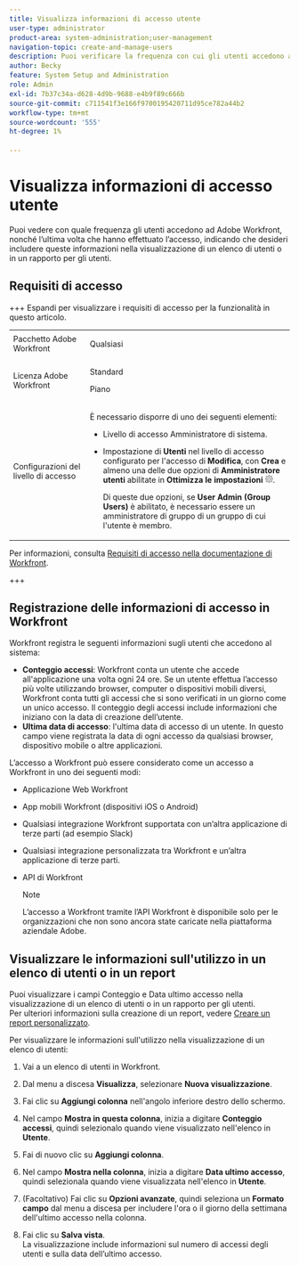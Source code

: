 ```yaml
---
title: Visualizza informazioni di accesso utente
user-type: administrator
product-area: system-administration;user-management
navigation-topic: create-and-manage-users
description: Puoi verificare la frequenza con cui gli utenti accedono a Workfront, nonché l’ultima volta che hanno effettuato l’accesso, indicando che desideri includere queste informazioni nella visualizzazione di un elenco di utenti o in un rapporto per gli utenti.
author: Becky
feature: System Setup and Administration
role: Admin
exl-id: 7b37c34a-d628-4d9b-9688-e4b9f89c666b
source-git-commit: c711541f3e166f9700195420711d95ce782a44b2
workflow-type: tm+mt
source-wordcount: '555'
ht-degree: 1%

---
```


# Visualizza informazioni di accesso utente

Puoi vedere con quale frequenza gli utenti accedono ad Adobe Workfront, nonché l’ultima volta che hanno effettuato l’accesso, indicando che desideri includere queste informazioni nella visualizzazione di un elenco di utenti o in un rapporto per gli utenti.

## Requisiti di accesso

+++ Espandi per visualizzare i requisiti di accesso per la funzionalità in questo articolo.

<table style="table-layout:auto"> 
 <col> 
 <col> 
 <tbody> 
  <tr> 
   <td>Pacchetto Adobe Workfront</td> 
   <td><p>Qualsiasi</p></td> 
  </tr> 
  <tr> 
   <td>Licenza Adobe Workfront</td> 
   <td><p>Standard</p><p>Piano</p></td> 
  </tr> 
  <tr> 
   <td>Configurazioni del livello di accesso</td> 
   <td> <p>È necessario disporre di uno dei seguenti elementi:</p> 
    <ul> 
     <li> <p>Livello di accesso Amministratore di sistema. </li> 
     <li> <p>Impostazione di <b>Utenti</b> nel livello di accesso configurato per l'accesso di <b>Modifica</b>, con <b>Crea</b> e almeno una delle due opzioni di <b>Amministratore utenti</b> abilitate in <b>Ottimizza le impostazioni</b> <img src="assets/gear-icon-in-access-levels.png">. </p> <p>Di queste due opzioni, se <b>User Admin (Group Users)</b> è abilitato, è necessario essere un amministratore di gruppo di un gruppo di cui l'utente è membro.</p> </li> 
    </ul> </td> 
  </tr> 
 </tbody> 
</table>

Per informazioni, consulta [Requisiti di accesso nella documentazione di Workfront](/help/quicksilver/administration-and-setup/add-users/access-levels-and-object-permissions/access-level-requirements-in-documentation.md).

+++

## Registrazione delle informazioni di accesso in Workfront

Workfront registra le seguenti informazioni sugli utenti che accedono al sistema:

* **Conteggio accessi**: Workfront conta un utente che accede all&#39;applicazione una volta ogni 24 ore. Se un utente effettua l’accesso più volte utilizzando browser, computer o dispositivi mobili diversi, Workfront conta tutti gli accessi che si sono verificati in un giorno come un unico accesso. Il conteggio degli accessi include informazioni che iniziano con la data di creazione dell’utente.
* **Ultima data di accesso**: l&#39;ultima data di accesso di un utente. In questo campo viene registrata la data di ogni accesso da qualsiasi browser, dispositivo mobile o altre applicazioni.

L’accesso a Workfront può essere considerato come un accesso a Workfront in uno dei seguenti modi:

* Applicazione Web Workfront
* App mobili Workfront (dispositivi iOS o Android)
* Qualsiasi integrazione Workfront supportata con un’altra applicazione di terze parti (ad esempio Slack)
* Qualsiasi integrazione personalizzata tra Workfront e un’altra applicazione di terze parti.
* API di Workfront

  >[!NOTE]
  >
  >L’accesso a Workfront tramite l’API Workfront è disponibile solo per le organizzazioni che non sono ancora state caricate nella piattaforma aziendale Adobe.

## Visualizzare le informazioni sull&#39;utilizzo in un elenco di utenti o in un report

Puoi visualizzare i campi Conteggio e Data ultimo accesso nella visualizzazione di un elenco di utenti o in un rapporto per gli utenti.\
Per ulteriori informazioni sulla creazione di un report, vedere [Creare un report personalizzato](../../../reports-and-dashboards/reports/creating-and-managing-reports/create-custom-report.md).

Per visualizzare le informazioni sull&#39;utilizzo nella visualizzazione di un elenco di utenti:

1. Vai a un elenco di utenti in Workfront.
1. Dal menu a discesa **Visualizza**, selezionare **Nuova visualizzazione**.

1. Fai clic su **Aggiungi colonna** nell&#39;angolo inferiore destro dello schermo.
1. Nel campo **Mostra in questa colonna**, inizia a digitare **Conteggio accessi**, quindi selezionalo quando viene visualizzato nell&#39;elenco in **Utente**.

1. Fai di nuovo clic su **Aggiungi colonna**.
1. Nel campo **Mostra nella colonna**, inizia a digitare **Data ultimo accesso**, quindi selezionala quando viene visualizzata nell&#39;elenco in **Utente**.

1. (Facoltativo) Fai clic su **Opzioni avanzate**, quindi seleziona un **Formato campo** dal menu a discesa per includere l&#39;ora o il giorno della settimana dell&#39;ultimo accesso nella colonna.

1. Fai clic su **Salva vista**.\
   La visualizzazione include informazioni sul numero di accessi degli utenti e sulla data dell’ultimo accesso.
